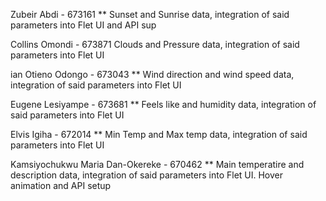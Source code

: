 Zubeir Abdi - 673161 ** Sunset and Sunrise data, integration of said parameters into Flet UI and API sup

Collins Omondi - 673871 Clouds and Pressure data, integration of said parameters into Flet UI

ian Otieno Odongo - 673043 ** Wind direction and wind speed data, integration of said parameters into Flet UI

Eugene Lesiyampe - 673681 ** Feels like and humidity data, integration of said parameters into Flet UI

Elvis Igiha - 672014 ** Min Temp and Max temp data, integration of said parameters into Flet UI

Kamsiyochukwu Maria Dan-Okereke - 670462 ** Main temperatire and description data, integration of said parameters into Flet UI. Hover animation and API setup
